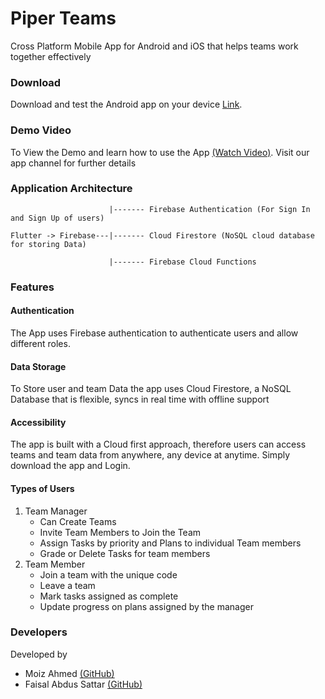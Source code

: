 # Piper Teams
Cross Platform Mobile App for Android and iOS that helps teams work together effectively

### Download

Download and test the Android app on your device [Link](https://drive.google.com/file/d/1lIc5MPWRpBo_sF0FWeimwf1ItUUEMtTi/view?usp=sharing).

### Demo Video 
To View the Demo and learn how to use the App [(Watch Video)](https://www.youtube.com/watch?v=3DRATu-SnRI).
Visit our app channel for further details

### Application Architecture 
```
                      |------- Firebase Authentication (For Sign In and Sign Up of users)
                      
Flutter -> Firebase---|------- Cloud Firestore (NoSQL cloud database for storing Data)

                      |------- Firebase Cloud Functions   
```

### Features 

#### Authentication 
The App uses Firebase authentication to authenticate users and allow different roles. 

#### Data Storage 
To Store user and team Data the app uses Cloud Firestore, a NoSQL Database that is flexible, syncs in real time with offline support

#### Accessibility
The app is built with a Cloud first approach, therefore users can access teams and team data from anywhere, any device at anytime. Simply download the app and Login.

#### Types of Users
1. Team Manager
   - Can Create Teams
   - Invite Team Members to Join the Team
   - Assign Tasks by priority and Plans to individual Team members
   - Grade or Delete Tasks for team members
2. Team Member
   - Join a team with the unique code
   - Leave a team
   - Mark tasks assigned as complete 
   - Update progress on plans assigned by the manager

### Developers 
Developed by 
- Moiz Ahmed [(GitHub)](https://github.com/moizahmed97)
- Faisal Abdus Sattar [(GitHub)](https://github.com/fsmonarchy)

